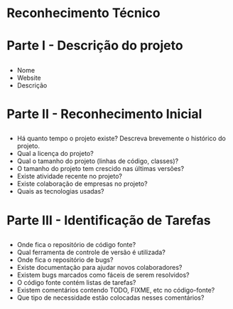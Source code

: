 # Reconhecimento Técnico <h1>

# Parte I - Descrição do projeto <h2>
  * Nome
  * Website
  * Descrição

# Parte II - Reconhecimento Inicial <h2>
* Há quanto tempo o projeto existe? Descreva brevemente o histórico do projeto.
* Qual a licença do projeto?
* Qual o tamanho do projeto (linhas de código, classes)?
* O tamanho do projeto tem crescido nas últimas versões?
* Existe atividade recente no projeto?
* Existe colaboração de empresas no projeto?
* Quais as tecnologias usadas?

# Parte III - Identificação de Tarefas <h2>
* Onde fica o repositório de código fonte? 
* Qual ferramenta de controle de versão é utilizada?
* Onde fica o repositório de bugs?
* Existe documentação para ajudar novos colaboradores?
* Existem bugs marcados como fáceis de serem resolvidos?
* O código fonte contém listas de tarefas?
* Existem comentários contendo TODO, FIXME, etc no código-fonte? 
* Que tipo de necessidade estão colocadas nesses comentários?

